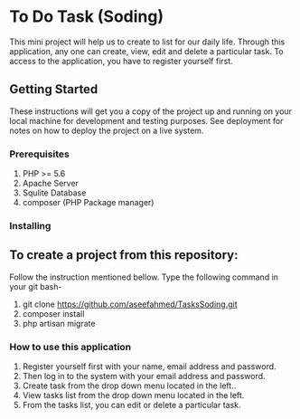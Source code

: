 # To Do Task (Soding)

This mini project will help us to create to list for our daily life. Through this application, any one can create, view, edit and delete a particular task. To access to the application, you have to register yourself first.

## Getting Started

These instructions will get you a copy of the project up and running on your local machine for development and testing purposes. See deployment for notes on how to deploy the project on a live system.

### Prerequisites

1. PHP >= 5.6
2. Apache Server
3. Squlite Database
4. composer (PHP Package manager)

### Installing

## To create a project from this repository:
Follow the instruction mentioned bellow. Type the following command in your git bash-

1. git clone https://github.com/aseefahmed/TasksSoding.git
2. composer install
3. php artisan migrate

### How to use this application

1. Register yourself first with your name, email address and password. 
2. Then log in to the system with your email address and password.
3. Create task from the drop down menu located in the left..
4. View tasks list from the drop down menu located in the left.
5. From the tasks list, you can edit or delete a particular task.